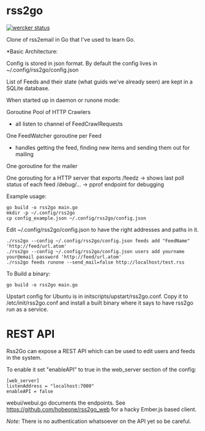 rss2go
======

[![wercker status](https://app.wercker.com/status/9e619f7630d2c3797ce94f75f654e334 "wercker status")](https://app.wercker.com/project/bykey/9e619f7630d2c3797ce94f75f654e334)

Clone of rss2email in Go that I've used to learn Go.

*Basic Architecture:

Config is stored in json format.  By default the config lives in ~/.config/rss2go/config.json

List of Feeds and their state (what guids we've already seen) are kept in a
SQLite database.


When started up in daemon or runone mode:

Goroutine Pool of HTTP Crawlers
- all listen to channel of FeedCrawlRequests

One FeedWatcher goroutine per Feed
- handles getting the feed, finding new items and sending them out for mailing

One goroutine for the mailer

One gorouting for a HTTP server that exports
/feedz -> shows last poll status of each feed 
/debug/... -> pprof endpoint for debugging

Example usage:
```
go build -o rss2go main.go
mkdir -p ~/.config/rss2go
cp config_example.json ~/.config/rss2go/config.json
```
Edit ~/.config/rss2go/config.json to have the right addresses and paths in it.
```
./rss2go --config ~/.config/rss2go/config.json feeds add "FeedName" 'http://feed/url.atom'
./rss2go --config ~/.config/rss2go/config.json users add yourname your@email password 'http://feed/url.atom'
./rss2go feeds runone --send_mail=false http://localhost/test.rss
```

To Build a binary:
```
go build -o rss2go main.go
```

Upstart config for Ubuntu is in initscripts/upstart/rss2go.conf.  Copy it to
/etc/init/rss2go.conf and install a built binary where it says to have rss2go
run as a service.


REST API
========
Rss2Go can expose a REST API which can be used to edit users and feeds in the system.

To enable it set "enableAPI" to true in the web_server section of the config:

```
[web_server]
listenAddress = "localhost:7000"
enableAPI = false
```

webui/webui.go documents the endpoints.  See https://github.com/hobeone/rss2go_web for a hacky Ember.js based client.

*Note:* There is no authentication whatsoever on the API yet so be careful.
